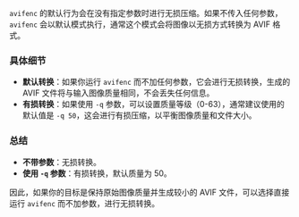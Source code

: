 


`avifenc` 的默认行为会在没有指定参数时进行无损压缩。如果不传入任何参数，`avifenc` 会以默认模式执行，通常这个模式会将图像以无损方式转换为 AVIF 格式。

### 具体细节
- **默认转换**：如果你运行 `avifenc` 而不加任何参数，它会进行无损转换，生成的 AVIF 文件将与输入图像质量相同，不会丢失任何信息。
- **有损转换**：如果使用 `-q` 参数，可以设置质量等级（0-63），通常建议使用的默认值是 `-q 50`，这会进行有损压缩，以平衡图像质量和文件大小。

### 总结
- **不带参数**：无损转换。
- **使用 `-q` 参数**：有损转换，默认质量为 50。

因此，如果你的目标是保持原始图像质量并生成较小的 AVIF 文件，可以选择直接运行 `avifenc` 而不加参数，进行无损转换。